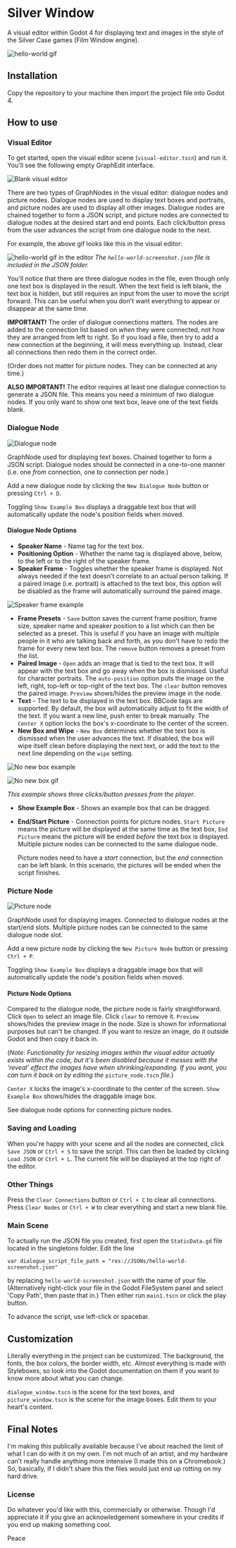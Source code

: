 # Silver Window

A visual editor within Godot 4 for displaying text and images in the style of the Silver Case games (Film Window engine).

![hello-world gif](screenshots/hello-world.gif)

## Installation

Copy the repository to your machine then import the project file into Godot 4.

## How to use

### Visual Editor

To get started, open the visual editor scene (`visual-editor.tscn`) and run it. You'll see the following empty GraphEdit interface.

![Blank visual editor](screenshots/visual-editor-screenshot.png)

There are two types of GraphNodes in the visual editor: dialogue nodes and picture nodes. Dialogue nodes are used to display text boxes and portraits, and picture nodes are used to display all other images. Dialogue nodes are chained together to form a JSON script, and picture nodes are connected to dialogue nodes at the desired start and end points. Each click/button press from the user advances the script from one dialogue node to the next.

For example, the above gif looks like this in the visual editor:

![hello-world gif in the editor](screenshots/hello-world-visual-editor.png)
*The `hello-world-screenshot.json` file is included in the JSON folder.*

You'll notice that there are three dialogue nodes in the file, even though only one text box is displayed in the result. When the text field is left blank, the text box is hidden, but still requires an input from the user to move the script forward. This can be useful when you don't want everything to appear or disappear at the same time.

**IMPORTANT!** The order of dialogue connections matters. The nodes are added to the connection list based on *when* they were connected, not how they are arranged from left to right. So if you load a file, then try to add a new connection at the beginning, it will mess everything up. Instead, clear all connections then redo them in the correct order.

(Order does not matter for picture nodes. They can be connected at any time.)

**ALSO IMPORTANT!** The editor requires at least one dialogue connection to generate a JSON file. This means you need a minimum of two dialogue nodes. If you only want to show one text box, leave one of the text fields blank.

### Dialogue Node

![Dialogue node](screenshots/dialogue-node-example-box.png)

GraphNode used for displaying text boxes. Chained together to form a JSON script. Dialogue nodes should be connected in a one-to-one manner (i.e. one *from* connection, one *to* connection per node.)

Add a new dialogue node by clicking the `New Dialogue Node` button or pressing `Ctrl + D`.

Toggling `Show Example Box` displays a draggable text box that will automatically update the node's position fields when moved.

#### Dialogue Node Options

- **Speaker Name** - Name tag for the text box.
- **Positioning Option** - Whether the name tag is displayed above, below, to the left or to the right of the speaker frame.
- **Speaker Frame** - Toggles whether the speaker frame is displayed. Not always needed if the text doesn't correlate to an actual person talking. If a paired image (i.e. portrait) is attached to the text box, this option will be disabled as the frame will automatically surround the paired image.

![Speaker frame example](screenshots/rgb-chairs.gif)

- **Frame Presets** - `Save` button saves the current frame position, frame size, speaker name and speaker position to a list which can then be selected as a preset. This is useful if you have an image with multiple people in it who are talking back and forth, as you don't have to redo the frame for every new text box. The `remove` button removes a preset from the list.
- **Paired Image** - `Open` adds an image that is tied to the text box. It will appear with the text box and go away when the box is dismissed. Useful for character portraits. The `auto-position` option puts the image on the left, right, top-left or top-right of the text box. The `clear` button removes the paired image. `Preview` shows/hides the preview image in the node.
- **Text** - The text to be displayed in the text box. BBCode tags are supported. By default, the box will automatically adjust to fit the width of the text. If you want a new line, push enter to break manually. The `Center X` option locks the box's x-coordinate to the center of the screen.
- **New Box and Wipe** - `New Box` determines whether the text box is dismissed when the user advances the text. If disabled, the box will wipe itself clean before displaying the next text, or add the text to the next line depending on the `wipe` setting.

![No new box example](screenshots/no-new-box-example.png)

![No new box gif](screenshots/no-new-box-example.gif)

*This example shows three clicks/button presses from the player.*

- **Show Example Box** - Shows an example box that can be dragged.
- **End/Start Picture** - Connection points for picture nodes. `Start Picture` means the picture will be displayed at the same time as the text box, `End Picture` means the picture will be ended *before* the text box is displayed. Multiple picture nodes can be connected to the same dialogue node.

    Picture nodes need to have a *start* connection, but the *end* connection can be left blank. In this scenario, the pictures will be ended when the script finishes.

### Picture Node

![Picture node](screenshots/picture-node-example-box.png)

GraphNode used for displaying images. Connected to dialogue nodes at the start/end slots. Multiple picture nodes can be connected to the same dialogue node slot.

Add a new picture node by clicking the `New Picture Node` button or pressing `Ctrl + P`.

Toggling `Show Example Box` displays a draggable image box that will automatically update the node's position fields when moved.

#### Picture Node Options

Compared to the dialogue node, the picture node is fairly straightforward. Click `Open` to select an image file. Click `clear` to remove it. `Preview` shows/hides the preview image in the node. Size is shown for informational purposes but can't be changed. If you want to resize an image, do it outside Godot and then copy it back in.

(*Note: Functionality for resizing images within the visual editor actually exists within the code, but it's been disabled because it messes with the 'reveal' effect the images have when shrinking/expanding. If you want, you can turn it back on by editing the* `picture_node.tscn` *file.*)

`Center X` locks the image's x-coordinate to the center of the screen. `Show Example Box` shows/hides the draggable image box.

See dialogue node options for connecting picture nodes.

### Saving and Loading

When you're happy with your scene and all the nodes are connected, click `Save JSON` or `Ctrl + S` to save the script. This can then be loaded by clicking `Load JSON` or `Ctrl + L`. The current file will be displayed at the top right of the editor.

### Other Things

Press the `Clear Connections` button or `Ctrl + C` to clear all connections. Press `Clear Nodes` or `Ctrl + W` to clear everything and start a new blank file.

### Main Scene

To actually run the JSON file you created, first open the `StaticData.gd` file located in the singletons folder. Edit the line

    var dialogue_script_file_path = "res://JSONs/hello-world-screenshot.json"

by replacing `hello-world-screenshot.json` with the name of your file. (Alternatively right-click your file in the Godot FileSystem panel and select 'Copy Path', then paste that in.) Then either run `main1.tscn` or click the play button.

To advance the script, use left-click or spacebar.

## Customization

Literally everything in the project can be customized. The background, the fonts, the box colors, the border width, etc. Almost everything is made with Styleboxes, so look into the Godot documentation on them if you want to know more about what you can change.

`dialogue_window.tscn` is the scene for the text boxes, and `picture_window.tscn` is the scene for the image boxes. Edit them to your heart's content.

## Final Notes

I'm making this publically available because I've about reached the limit of what I can do with it on my own. I'm not much of an artist, and my hardware can't really handle anything more intensive (I made this on a Chromebook.) So, basically, if I didn't share this the files would just end up rotting on my hard drive.

### License

Do whatever you'd like with this, commercially or otherwise. Though I'd appreciate it if you give an acknowledgement somewhere in your credits if you end up making something cool.

Peace
